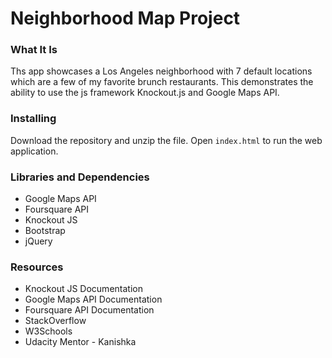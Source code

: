 # Neighborhood Map Project

### What It Is 
Ths app showcases a Los Angeles neighborhood with 7 default locations which are a few of my favorite brunch restaurants. 
This demonstrates the ability to use the js framework Knockout.js and Google Maps API.

### Installing
Download the repository and unzip the file. Open `index.html` to run the web application.

### Libraries and Dependencies

* Google Maps API
* Foursquare API
* Knockout JS
* Bootstrap
* jQuery

### Resources

* Knockout JS Documentation
* Google Maps API Documentation
* Foursquare API Documentation
* StackOverflow
* W3Schools
* Udacity Mentor - Kanishka
